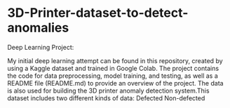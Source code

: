 # 3D-Printer-dataset-to-detect-anomalies

Deep Learning Project:

My initial deep learning attempt can be found in this repository, created by using a Kaggle dataset and trained in Google Colab. The project contains the code for data preprocessing, model training, and testing, as well as a README file (README.md) to provide an overview of the project.
The data is also used for building the 3D printer anomaly detection system.This dataset includes two different kinds of data:
Defected
Non-defected
